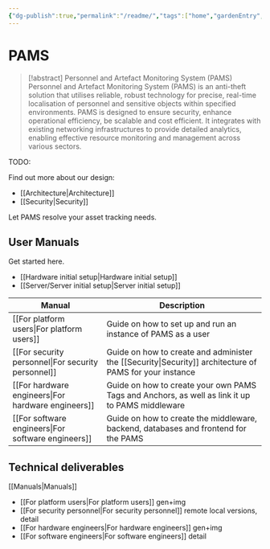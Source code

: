 ```yaml
---
{"dg-publish":true,"permalink":"/readme/","tags":["home","gardenEntry","gardenEntry","gardenEntry"]}
---
```


# PAMS

> [!abstract] Personnel and Artefact Monitoring System (PAMS)
> Personnel and Artefact Monitoring System (PAMS) is an anti-theft solution that utilises reliable, robust technology for precise, real-time localisation of personnel and sensitive objects within specified environments. PAMS is designed to ensure security, enhance operational efficiency, be scalable and cost efficient. It integrates with existing networking infrastructures to provide detailed analytics, enabling effective resource monitoring and management across various sectors.

TODO: 

Find out more about our design:

- [[Architecture\|Architecture]]
- [[Security\|Security]]

Let PAMS resolve your asset tracking needs.

## User Manuals

Get started here.
- [[Hardware initial setup\|Hardware initial setup]]
- [[Server/Server initial setup\|Server initial setup]]

| Manual | Description |
| ---- | ---- |
| [[For platform users\|For platform users]] | Guide on how to set up and run an instance of PAMS as a user |
| [[For security personnel\|For security personnel]] | Guide on how to create and administer the [[Security\|Security]] architecture of PAMS for your instance |
| [[For hardware engineers\|For hardware engineers]] | Guide on how to create your own PAMS Tags and Anchors, as well as link it up to PAMS middleware |
| [[For software engineers\|For software engineers]] | Guide on how to create the middleware, backend, databases and frontend for the PAMS |

## Technical deliverables

[[Manuals\|Manuals]]

- [[For platform users\|For platform users]] gen+img
- [[For security personnel\|For security personnel]] remote local versions, detail
- [[For hardware engineers\|For hardware engineers]] gen+img
- [[For software engineers\|For software engineers]] detail
